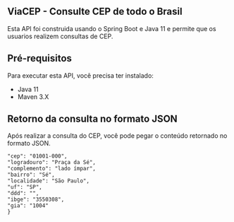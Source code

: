 ## ViaCEP - Consulte CEP de todo o Brasil
Esta API foi construida usando o Spring Boot e Java 11 e permite que os usuarios realizem consultas de CEP.

## Pré-requisitos
Para executar esta API, você precisa ter instalado:

- Java 11
- Maven 3.X

## Retorno da consulta no formato JSON
Após realizar a consulta do CEP, você pode pegar o conteúdo retornado no formato JSON.

```json{
"cep": "01001-000",
"logradouro": "Praça da Sé",
"complemento": "lado ímpar",
"bairro": "Sé",
"localidade": "São Paulo",
"uf": "SP",
"ddd": "",
"ibge": "3550308",
"gia": "1004"
}
```
